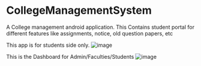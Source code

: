 # CollegeManagementSystem
A College management android application. This Contains student portal for different features like assignments, notice, old question papers, etc

This app is for students side only.
![image](https://github.com/chauhanazad/CollegeManagementSystem/assets/69510353/eee2e92c-eb1e-4fbd-8eb7-54fa79f87015)

This is the Dashboard for Admin/Faculties/Students
![image](https://github.com/chauhanazad/CollegeManagementSystem/assets/69510353/f8b9e980-6cac-449d-b974-ffbda7320495)
